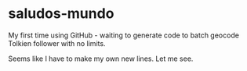 # saludos-mundo
My first time using GitHub - waiting to generate code to batch geocode
Tolkien follower with no limits.

Seems like I have to make my own new lines. Let me see.
